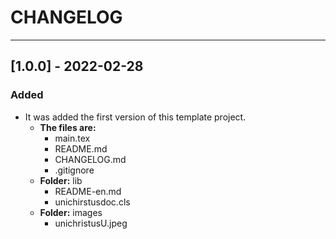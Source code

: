 # CHANGELOG
<hr/>

## [1.0.0] - 2022-02-28
### Added

- It was added the first version of this template project.
  - **The files are:**
    - main.tex
    - README.md
    - CHANGELOG.md
    - .gitignore
  - **Folder:** lib
    - README-en.md
    - unichirstusdoc.cls
  - **Folder:** images
    - unichristusU.jpeg